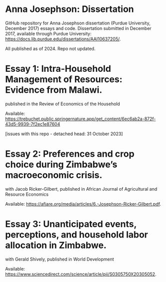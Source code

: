 # Anna Josephson: Dissertation

GitHub repository for Anna Josephson dissertation (Purdue University, December 2017) essays and code. Dissertation submitted in December 2017, available through Purdue University: https://docs.lib.purdue.edu/dissertations/AAI10637205/. 

All published as of 2024.
Repo not updated.

# Essay 1: Intra-Household Management of Resources: Evidence from Malawi.
published in the Review of Economics of the Household

Available: https://trebuchet.public.springernature.app/get_content/6ec6ab2a-872f-43d5-9939-7f2ec1e87604

[issues with this repo - detached head: 31 October 2023]

# Essay 2: Preferences and crop choice during Zimbabwe’s macroeconomic crisis.
with Jacob Ricker-Gilbert, published in African Journal of Agricultural and Resource Economics

Available: https://afjare.org/media/articles/6.-Josephson-Ricker-Gilbert.pdf. 

# Essay 3: Unanticipated events, perceptions, and household labor allocation in Zimbabwe.
with Gerald Shively, published in World Development

Available: https://www.sciencedirect.com/science/article/pii/S0305750X20305052. 
